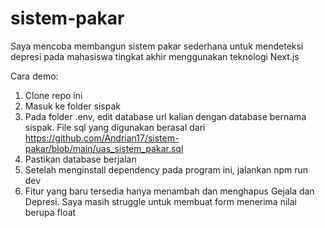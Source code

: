 # sistem-pakar
Saya mencoba membangun sistem pakar sederhana untuk mendeteksi depresi pada mahasiswa tingkat akhir menggunakan teknologi Next.js

Cara demo:
1. Clone repo ini
2. Masuk ke folder sispak
3. Pada folder .env, edit database url kalian dengan database bernama sispak. File sql yang digunakan berasal dari https://github.com/Andrian17/sistem-pakar/blob/main/uas_sistem_pakar.sql
4. Pastikan database berjalan
5. Setelah menginstall dependency pada program ini, jalankan npm run dev
6. Fitur yang baru tersedia hanya menambah dan menghapus Gejala dan Depresi. Saya masih struggle untuk membuat form menerima nilai berupa float
